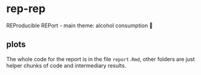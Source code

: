 # rep-rep
REProducible REPort - main theme: alcohol consumption 🍷

## plots
The whole code for the report is in the file `report.Rmd`, other folders are just helper chunks of code and intermediary results.
